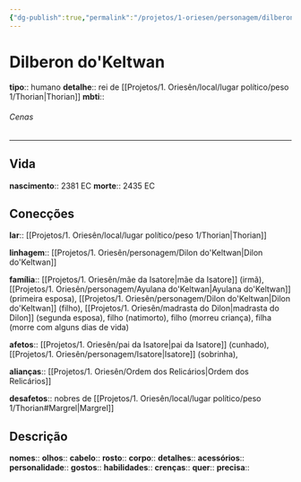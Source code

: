 ```yaml
---
{"dg-publish":true,"permalink":"/projetos/1-oriesen/personagem/dilberon-do-keltwan/","dgHomeLink":true,"dgPassFrontmatter":false}
---
```



# Dilberon do'Keltwan
**tipo**:: humano
**detalhe**:: rei de [[Projetos/1. Oriesên/local/lugar político/peso 1/Thorian|Thorian]]
**mbti**:: 


###### Cenas



---
## Vida
**nascimento**:: 2381 EC
**morte**:: 2435 EC


## Conecções
**lar**:: [[Projetos/1. Oriesên/local/lugar político/peso 1/Thorian|Thorian]]

**linhagem**:: [[Projetos/1. Oriesên/personagem/Dilon do'Keltwan|Dilon do'Keltwan]]

**família**:: [[Projetos/1. Oriesên/mãe da Isatore|mãe da Isatore]] (irmã), [[Projetos/1. Oriesên/personagem/Ayulana do'Keltwan|Ayulana do'Keltwan]] (primeira esposa), [[Projetos/1. Oriesên/personagem/Dilon do'Keltwan|Dilon do'Keltwan]] (filho), [[Projetos/1. Oriesên/madrasta do Dilon|madrasta do Dilon]] (segunda esposa), filho (natimorto), filho (morreu criança), filha (morre com alguns dias de vida)

**afetos**:: [[Projetos/1. Oriesên/pai da Isatore|pai da Isatore]] (cunhado), [[Projetos/1. Oriesên/personagem/Isatore|Isatore]] (sobrinha), 

**alianças**:: [[Projetos/1. Oriesên/Ordem dos Relicários|Ordem dos Relicários]]

**desafetos**:: nobres de [[Projetos/1. Oriesên/local/lugar político/peso 1/Thorian#Margrel|Margrel]]


## Descrição
**nomes**:: 
**olhos**:: 
**cabelo**:: 
**rosto**:: 
**corpo**:: 
**detalhes**:: 
**acessórios**:: 
**personalidade**:: 
**gostos**:: 
**habilidades**:: 
**crenças**:: 
**quer**:: 
**precisa**:: 